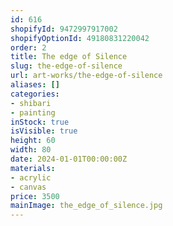 ```yaml
---
id: 616
shopifyId: 9472997917002
shopifyOptionId: 49180831220042
order: 2
title: The edge of Silence
slug: the-edge-of-silence
url: art-works/the-edge-of-silence
aliases: []
categories:
- shibari
- painting
inStock: true
isVisible: true
height: 60
width: 80
date: 2024-01-01T00:00:00Z
materials:
- acrylic
- canvas
price: 3500
mainImage: the_edge_of_silence.jpg
---
```

